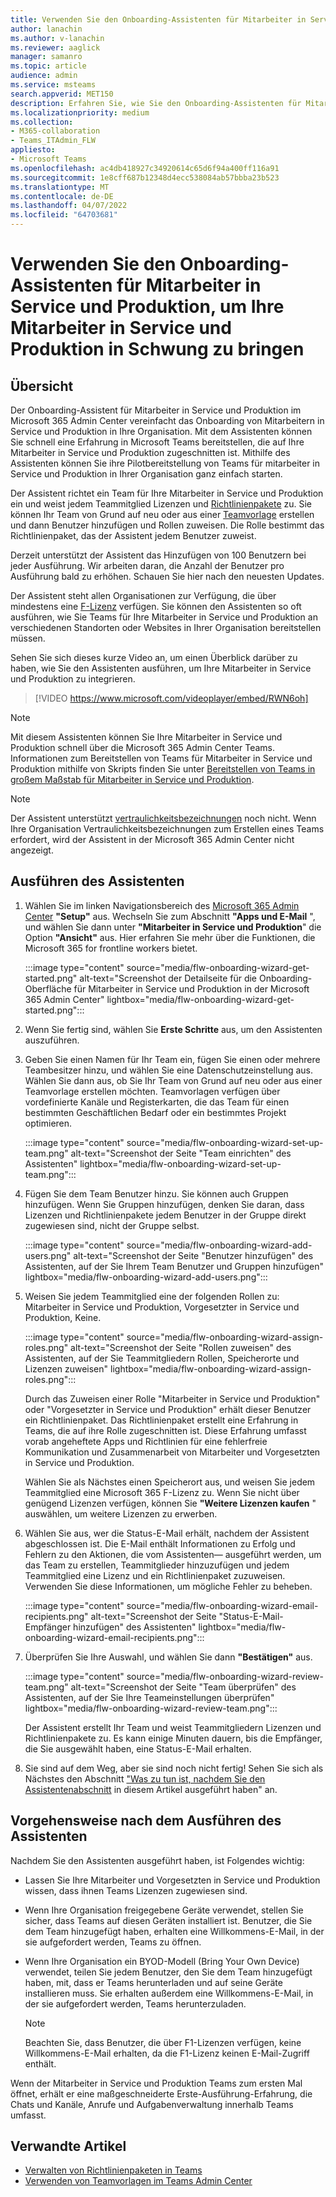 ```yaml
---
title: Verwenden Sie den Onboarding-Assistenten für Mitarbeiter in Service und Produktion, um Ihre Mitarbeiter in Service und Produktion in Schwung zu bringen
author: lanachin
ms.author: v-lanachin
ms.reviewer: aaglick
manager: samanro
ms.topic: article
audience: admin
ms.service: msteams
search.appverid: MET150
description: Erfahren Sie, wie Sie den Onboarding-Assistenten für Mitarbeiter in Service und Produktion verwenden, um schnell eine Erfahrung in Teams bereitzustellen, die auf Mitarbeiter in Service und Produktion in Ihrer Organisation zugeschnitten ist.
ms.localizationpriority: medium
ms.collection:
- M365-collaboration
- Teams_ITAdmin_FLW
appliesto:
- Microsoft Teams
ms.openlocfilehash: ac4db418927c34920614c65d6f94a400ff116a91
ms.sourcegitcommit: 1e8cff687b12348d4ecc538084ab57bbba23b523
ms.translationtype: MT
ms.contentlocale: de-DE
ms.lasthandoff: 04/07/2022
ms.locfileid: "64703681"
---
```

# <a name="use-the-frontline-worker-onboarding-wizard-to-get-your-frontline-workforce-up-and-running"></a>Verwenden Sie den Onboarding-Assistenten für Mitarbeiter in Service und Produktion, um Ihre Mitarbeiter in Service und Produktion in Schwung zu bringen

## <a name="overview"></a>Übersicht

Der Onboarding-Assistent für Mitarbeiter in Service und Produktion im Microsoft 365 Admin Center vereinfacht das Onboarding von Mitarbeitern in Service und Produktion in Ihre Organisation. Mit dem Assistenten können Sie schnell eine Erfahrung in Microsoft Teams bereitstellen, die auf Ihre Mitarbeiter in Service und Produktion zugeschnitten ist. Mithilfe des Assistenten können Sie ihre Pilotbereitstellung von Teams für mitarbeiter in Service und Produktion in Ihrer Organisation ganz einfach starten.

Der Assistent richtet ein Team für Ihre Mitarbeiter in Service und Produktion ein und weist jedem Teammitglied Lizenzen und [Richtlinienpakete](manage-policy-packages.md) zu. Sie können Ihr Team von Grund auf neu oder aus einer [Teamvorlage](get-started-with-teams-templates-in-the-admin-console.md) erstellen und dann Benutzer hinzufügen und Rollen zuweisen. Die Rolle bestimmt das Richtlinienpaket, das der Assistent jedem Benutzer zuweist.

Derzeit unterstützt der Assistent das Hinzufügen von 100 Benutzern bei jeder Ausführung. Wir arbeiten daran, die Anzahl der Benutzer pro Ausführung bald zu erhöhen. Schauen Sie hier nach den neuesten Updates.

Der Assistent steht allen Organisationen zur Verfügung, die über mindestens eine [F-Lizenz](https://www.microsoft.com/microsoft-365/enterprise/frontline) verfügen. Sie können den Assistenten so oft ausführen, wie Sie Teams für Ihre Mitarbeiter in Service und Produktion an verschiedenen Standorten oder Websites in Ihrer Organisation bereitstellen müssen.

Sehen Sie sich dieses kurze Video an, um einen Überblick darüber zu haben, wie Sie den Assistenten ausführen, um Ihre Mitarbeiter in Service und Produktion zu integrieren.

> [!VIDEO https://www.microsoft.com/videoplayer/embed/RWN6oh]

> [!NOTE]
> Mit diesem Assistenten können Sie Ihre Mitarbeiter in Service und Produktion schnell über die Microsoft 365 Admin Center Teams. Informationen zum Bereitstellen von Teams für Mitarbeiter in Service und Produktion mithilfe von Skripts finden Sie unter [Bereitstellen von Teams in großem Maßstab für Mitarbeiter in Service und Produktion](flw-scripted-deployment.md).

> [!NOTE]
> Der Assistent unterstützt [vertraulichkeitsbezeichnungen](sensitivity-labels.md) noch nicht. Wenn Ihre Organisation Vertraulichkeitsbezeichnungen zum Erstellen eines Teams erfordert, wird der Assistent in der Microsoft 365 Admin Center nicht angezeigt.

## <a name="run-the-wizard"></a>Ausführen des Assistenten

1. Wählen Sie im linken Navigationsbereich des [Microsoft 365 Admin Center](https://admin.microsoft.com/) **"Setup"** aus. Wechseln Sie zum Abschnitt **"Apps und E-Mail** ", und wählen Sie dann unter **"Mitarbeiter in Service und Produktion**" die Option **"Ansicht"** aus. Hier erfahren Sie mehr über die Funktionen, die Microsoft 365 for frontline workers bietet.

    :::image type="content" source="media/flw-onboarding-wizard-get-started.png" alt-text="Screenshot der Detailseite für die Onboarding-Oberfläche für Mitarbeiter in Service und Produktion in der Microsoft 365 Admin Center" lightbox="media/flw-onboarding-wizard-get-started.png":::

2. Wenn Sie fertig sind, wählen Sie **Erste Schritte** aus, um den Assistenten auszuführen.

3. Geben Sie einen Namen für Ihr Team ein, fügen Sie einen oder mehrere Teambesitzer hinzu, und wählen Sie eine Datenschutzeinstellung aus. Wählen Sie dann aus, ob Sie Ihr Team von Grund auf neu oder aus einer Teamvorlage erstellen möchten. Teamvorlagen verfügen über vordefinierte Kanäle und Registerkarten, die das Team für einen bestimmten Geschäftlichen Bedarf oder ein bestimmtes Projekt optimieren.

    :::image type="content" source="media/flw-onboarding-wizard-set-up-team.png" alt-text="Screenshot der Seite &quot;Team einrichten&quot; des Assistenten" lightbox="media/flw-onboarding-wizard-set-up-team.png":::

4. Fügen Sie dem Team Benutzer hinzu. Sie können auch Gruppen hinzufügen. Wenn Sie Gruppen hinzufügen, denken Sie daran, dass Lizenzen und Richtlinienpakete jedem Benutzer in der Gruppe direkt zugewiesen sind, nicht der Gruppe selbst.

    :::image type="content" source="media/flw-onboarding-wizard-add-users.png" alt-text="Screenshot der Seite &quot;Benutzer hinzufügen&quot; des Assistenten, auf der Sie Ihrem Team Benutzer und Gruppen hinzufügen" lightbox="media/flw-onboarding-wizard-add-users.png":::

5. Weisen Sie jedem Teammitglied eine der folgenden Rollen zu: Mitarbeiter in Service und Produktion, Vorgesetzter in Service und Produktion, Keine. 
  
    :::image type="content" source="media/flw-onboarding-wizard-assign-roles.png" alt-text="Screenshot der Seite &quot;Rollen zuweisen&quot; des Assistenten, auf der Sie Teammitgliedern Rollen, Speicherorte und Lizenzen zuweisen" lightbox="media/flw-onboarding-wizard-assign-roles.png":::

    Durch das Zuweisen einer Rolle "Mitarbeiter in Service und Produktion" oder "Vorgesetzter in Service und Produktion" erhält dieser Benutzer ein Richtlinienpaket. Das Richtlinienpaket erstellt eine Erfahrung in Teams, die auf ihre Rolle zugeschnitten ist. Diese Erfahrung umfasst vorab angeheftete Apps und Richtlinien für eine fehlerfreie Kommunikation und Zusammenarbeit von Mitarbeiter und Vorgesetzten in Service und Produktion.

    Wählen Sie als Nächstes einen Speicherort aus, und weisen Sie jedem Teammitglied eine Microsoft 365 F-Lizenz zu. Wenn Sie nicht über genügend Lizenzen verfügen, können Sie **"Weitere Lizenzen kaufen** " auswählen, um weitere Lizenzen zu erwerben.  

6. Wählen Sie aus, wer die Status-E-Mail erhält, nachdem der Assistent abgeschlossen ist. Die E-Mail enthält Informationen zu Erfolg und Fehlern zu den Aktionen, die vom Assistenten&mdash; ausgeführt werden, um das Team zu erstellen, Teammitglieder hinzuzufügen und jedem Teammitglied eine Lizenz und ein Richtlinienpaket zuzuweisen. Verwenden Sie diese Informationen, um mögliche Fehler zu beheben.

    :::image type="content" source="media/flw-onboarding-wizard-email-recipients.png" alt-text="Screenshot der Seite &quot;Status-E-Mail-Empfänger hinzufügen&quot; des Assistenten" lightbox="media/flw-onboarding-wizard-email-recipients.png":::

7. Überprüfen Sie Ihre Auswahl, und wählen Sie dann **"Bestätigen"** aus.

    :::image type="content" source="media/flw-onboarding-wizard-review-team.png" alt-text="Screenshot der Seite &quot;Team überprüfen&quot; des Assistenten, auf der Sie Ihre Teameinstellungen überprüfen" lightbox="media/flw-onboarding-wizard-review-team.png":::

    Der Assistent erstellt Ihr Team und weist Teammitgliedern Lizenzen und Richtlinienpakete zu. Es kann einige Minuten dauern, bis die Empfänger, die Sie ausgewählt haben, eine Status-E-Mail erhalten.

8. Sie sind auf dem Weg, aber sie sind noch nicht fertig! Sehen Sie sich als Nächstes den Abschnitt ["Was zu tun ist, nachdem Sie den Assistentenabschnitt](#what-to-do-after-running-the-wizard) in diesem Artikel ausgeführt haben" an.

## <a name="what-to-do-after-running-the-wizard"></a>Vorgehensweise nach dem Ausführen des Assistenten

Nachdem Sie den Assistenten ausgeführt haben, ist Folgendes wichtig:

- Lassen Sie Ihre Mitarbeiter und Vorgesetzten in Service und Produktion wissen, dass ihnen Teams Lizenzen zugewiesen sind.
- Wenn Ihre Organisation freigegebene Geräte verwendet, stellen Sie sicher, dass Teams auf diesen Geräten installiert ist. Benutzer, die Sie dem Team hinzugefügt haben, erhalten eine Willkommens-E-Mail, in der sie aufgefordert werden, Teams zu öffnen.
- Wenn Ihre Organisation ein BYOD-Modell (Bring Your Own Device) verwendet, teilen Sie jedem Benutzer, den Sie dem Team hinzugefügt haben, mit, dass er Teams herunterladen und auf seine Geräte installieren muss. Sie erhalten außerdem eine Willkommens-E-Mail, in der sie aufgefordert werden, Teams herunterzuladen.

    > [!NOTE]
    > Beachten Sie, dass Benutzer, die über F1-Lizenzen verfügen, keine Willkommens-E-Mail erhalten, da die F1-Lizenz keinen E-Mail-Zugriff enthält.  

Wenn der Mitarbeiter in Service und Produktion Teams zum ersten Mal öffnet, erhält er eine maßgeschneiderte Erste-Ausführung-Erfahrung, die Chats und Kanäle, Anrufe und Aufgabenverwaltung innerhalb Teams umfasst.

## <a name="related-articles"></a>Verwandte Artikel

- [Verwalten von Richtlinienpaketen in Teams](manage-policy-packages.md)
- [Verwenden von Teamvorlagen im Teams Admin Center](get-started-with-teams-templates-in-the-admin-console.md)
